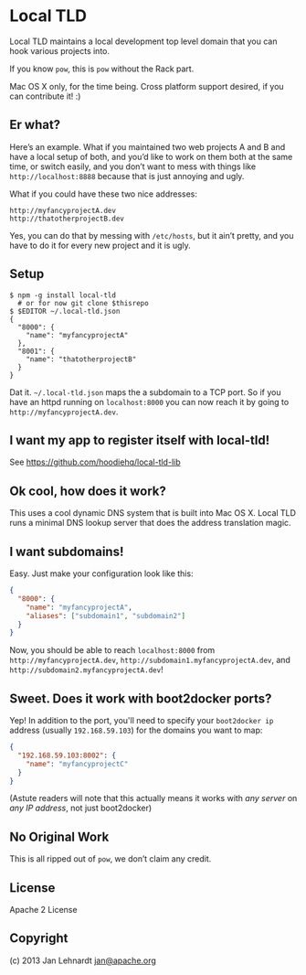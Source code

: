 # Local TLD

Local TLD maintains a local development top level domain that you can hook various projects into.

If you know `pow`, this is `pow` without the Rack part.

Mac OS X only, for the time being. Cross platform support desired, if you can contribute it! :)


## Er what?

Here’s an example. What if you maintained two web projects A and B and have a local setup of both, and you’d like to work on them both at the same time, or switch easily, and you don’t want to mess with things like `http://localhost:8888` because that is just annoying and ugly.

What if you could have these two nice addresses:

    http://myfancyprojectA.dev
    http://thatotherprojectB.dev

Yes, you can do that by messing with `/etc/hosts`, but it ain’t pretty, and you have to do it for every new project and it is ugly.


## Setup

    $ npm -g install local-tld
      # or for now git clone $thisrepo
    $ $EDITOR ~/.local-tld.json
    {
      "8000": {
        "name": "myfancyprojectA"
      },
      "8001": {
        "name": "thatotherprojectB"
      }
    }

Dat it. `~/.local-tld.json` maps the a subdomain to a TCP port. So if you have an httpd running on `localhost:8000` you can now reach it by going to `http://myfancyprojectA.dev`.


## I want my app to register itself with local-tld!

See https://github.com/hoodiehq/local-tld-lib


## Ok cool, how does it work?

This uses a cool dynamic DNS system that is built into Mac OS X. Local TLD runs a minimal DNS lookup server that does the address translation magic.

## I want subdomains!
Easy. Just make your configuration look like this:

```json
{
  "8000": {
    "name": "myfancyprojectA",
    "aliases": ["subdomain1", "subdomain2"]
  }
}
```

Now, you should be able to reach `localhost:8000` from `http://myfancyprojectA.dev`, `http://subdomain1.myfancyprojectA.dev`, and `http://subdomain2.myfancyprojectA.dev`!


## Sweet. Does it work with boot2docker ports?

Yep! In addition to the port, you'll need to specify your `boot2docker ip` address (usually `192.168.59.103`) for the domains you want to map:

```json
{
  "192.168.59.103:8002": {
    "name": "myfancyprojectC"
  }
}
```

(Astute readers will note that this actually means it works with *any server* on *any IP address*, not just boot2docker)

## No Original Work

This is all ripped out of `pow`, we don’t claim any credit.


## License

Apache 2 License


## Copyright

(c) 2013 Jan Lehnardt <jan@apache.org>

